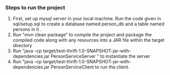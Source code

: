 ### Steps to run the project

<ol>
  <li>First, set up mysql server in your local machine. Run the code given in sql/setup.sql to create a database named person_db and a table named persons in it .</li>
  
  <li>Run "mvn clean package" to compile the project and package the compiled code along with any resources into a JAR file within the target directory</li>
  <li>Run "java -cp target/test-thrift-1.0-SNAPSHOT-jar-with-dependencies.jar PersonServiceServer
" to instantiate the server</li>
  <li>Run "java -cp target/test-thrift-1.0-SNAPSHOT-jar-with-dependencies.jar PersonServiceClient to run the client.
</li>
</ol>